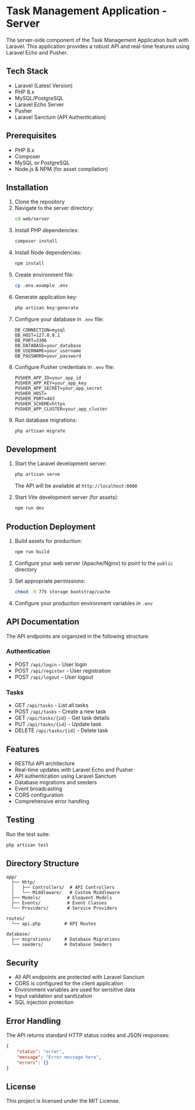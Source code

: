 # Task Management Application - Server

The server-side component of the Task Management Application built with Laravel. This application provides a robust API and real-time features using Laravel Echo and Pusher.

## Tech Stack

-   Laravel (Latest Version)
-   PHP 8.x
-   MySQL/PostgreSQL
-   Laravel Echo Server
-   Pusher
-   Laravel Sanctum (API Authentication)

## Prerequisites

-   PHP 8.x
-   Composer
-   MySQL or PostgreSQL
-   Node.js & NPM (for asset compilation)

## Installation

1. Clone the repository
2. Navigate to the server directory:
    ```bash
    cd web/server
    ```
3. Install PHP dependencies:
    ```bash
    composer install
    ```
4. Install Node dependencies:
    ```bash
    npm install
    ```
5. Create environment file:
    ```bash
    cp .env.example .env
    ```
6. Generate application key:
    ```bash
    php artisan key:generate
    ```
7. Configure your database in `.env` file:
    ```env
    DB_CONNECTION=mysql
    DB_HOST=127.0.0.1
    DB_PORT=3306
    DB_DATABASE=your_database
    DB_USERNAME=your_username
    DB_PASSWORD=your_password
    ```
8. Configure Pusher credentials in `.env` file:
    ```env
    PUSHER_APP_ID=your_app_id
    PUSHER_APP_KEY=your_app_key
    PUSHER_APP_SECRET=your_app_secret
    PUSHER_HOST=
    PUSHER_PORT=443
    PUSHER_SCHEME=https
    PUSHER_APP_CLUSTER=your_app_cluster
    ```
9. Run database migrations:
    ```bash
    php artisan migrate
    ```

## Development

1. Start the Laravel development server:

    ```bash
    php artisan serve
    ```

    The API will be available at `http://localhost:8000`

2. Start Vite development server (for assets):
    ```bash
    npm run dev
    ```

## Production Deployment

1. Build assets for production:

    ```bash
    npm run build
    ```

2. Configure your web server (Apache/Nginx) to point to the `public` directory

3. Set appropriate permissions:

    ```bash
    chmod -R 775 storage bootstrap/cache
    ```

4. Configure your production environment variables in `.env`

## API Documentation

The API endpoints are organized in the following structure:

### Authentication

-   POST `/api/login` - User login
-   POST `/api/register` - User registration
-   POST `/api/logout` - User logout

### Tasks

-   GET `/api/tasks` - List all tasks
-   POST `/api/tasks` - Create a new task
-   GET `/api/tasks/{id}` - Get task details
-   PUT `/api/tasks/{id}` - Update task
-   DELETE `/api/tasks/{id}` - Delete task

## Features

-   RESTful API architecture
-   Real-time updates with Laravel Echo and Pusher
-   API authentication using Laravel Sanctum
-   Database migrations and seeders
-   Event broadcasting
-   CORS configuration
-   Comprehensive error handling

## Testing

Run the test suite:

```bash
php artisan test
```

## Directory Structure

```
app/
  ├── Http/
  │   ├── Controllers/  # API Controllers
  │   └── Middleware/   # Custom Middleware
  ├── Models/          # Eloquent Models
  ├── Events/          # Event Classes
  └── Providers/       # Service Providers

routes/
  └── api.php         # API Routes

database/
  ├── migrations/     # Database Migrations
  └── seeders/        # Database Seeders
```

## Security

-   All API endpoints are protected with Laravel Sanctum
-   CORS is configured for the client application
-   Environment variables are used for sensitive data
-   Input validation and sanitization
-   SQL injection protection

## Error Handling

The API returns standard HTTP status codes and JSON responses:

```json
{
    "status": "error",
    "message": "Error message here",
    "errors": {}
}
```

## License

This project is licensed under the MIT License.
